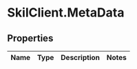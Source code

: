 # SkilClient.MetaData

## Properties
Name | Type | Description | Notes
------------ | ------------- | ------------- | -------------


